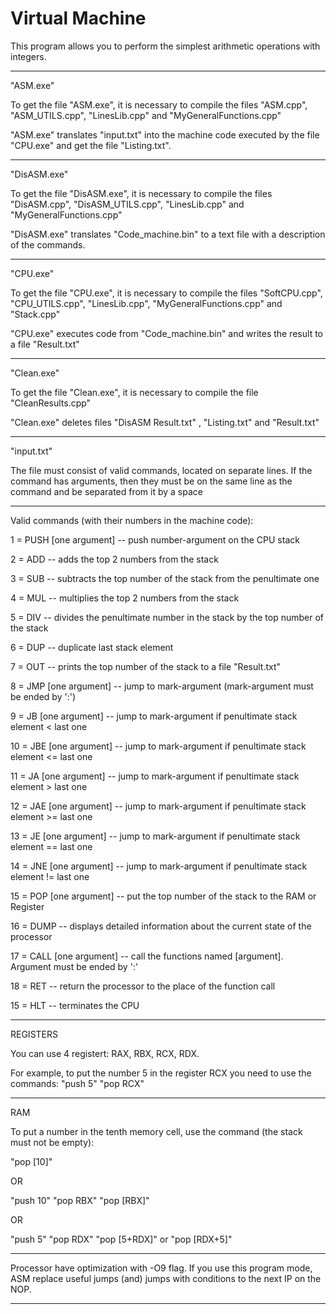 # Virtual Machine

This program allows you to perform the simplest arithmetic operations with integers.

---------------------------------------------------------------------------------------------

"ASM.exe"

To get the file "ASM.exe", it is necessary to compile the files "ASM.cpp", "ASM_UTILS.cpp", "LinesLib.cpp" and "MyGeneralFunctions.cpp"

"ASM.exe" translates "input.txt" into the machine code executed by the file "CPU.exe" and get the file "Listing.txt".

---------------------------------------------------------------------------------------------

"DisASM.exe"

To get the file "DisASM.exe", it is necessary to compile the files "DisASM.cpp", "DisASM_UTILS.cpp", "LinesLib.cpp" and "MyGeneralFunctions.cpp"

"DisASM.exe" translates "Code_machine.bin" to a text file with a description of the commands.

---------------------------------------------------------------------------------------------

"CPU.exe"

To get the file "CPU.exe", it is necessary to compile the files "SoftCPU.cpp", "CPU_UTILS.cpp", "LinesLib.cpp", "MyGeneralFunctions.cpp" and "Stack.cpp"

"CPU.exe" executes code from "Code_machine.bin" and writes the result to a file "Result.txt"

---------------------------------------------------------------------------------------------

"Clean.exe"

To get the file "Clean.exe", it is necessary to compile the file "CleanResults.cpp"

"Clean.exe" deletes files "DisASM Result.txt" , "Listing.txt" and "Result.txt"

---------------------------------------------------------------------------------------------

"input.txt"

The file must consist of valid commands, located on separate lines. If the command has arguments, then they must be on the same line as the command and be separated from it by a space

---------------------------------------------------------------------------------------------

Valid commands (with their numbers in the machine code):

1  = PUSH [one argument] -- push number-argument on the CPU stack

2  = ADD                 -- adds the top 2 numbers from the stack

3  = SUB                 -- subtracts the top number of the stack from the penultimate one

4  = MUL                 -- multiplies the top 2 numbers from the stack

5  = DIV                 -- divides the penultimate number in the stack by the top number of the stack

6  = DUP                 -- duplicate last stack element

7  = OUT                 -- prints the top number of the stack to a file "Result.txt"

8  = JMP  [one argument] -- jump to mark-argument (mark-argument must be ended by ':')

9  = JB   [one argument] -- jump to mark-argument if penultimate stack element <  last one

10 = JBE  [one argument] -- jump to mark-argument if penultimate stack element <= last one

11 = JA   [one argument] -- jump to mark-argument if penultimate stack element >  last one

12 = JAE  [one argument] -- jump to mark-argument if penultimate stack element >= last one

13 = JE   [one argument] -- jump to mark-argument if penultimate stack element == last one

14 = JNE  [one argument] -- jump to mark-argument if penultimate stack element != last one

15 = POP  [one argument] -- put the top number of the stack to the RAM or Register

16 = DUMP                -- displays detailed information about the current state of the processor

17 = CALL [one argument] -- call the functions named [argument]. Argument must be ended by ':'

18 = RET                 -- return the processor to the place of the function call

15 = HLT                 -- terminates the CPU

---------------------------------------------------------------------------------------------

REGISTERS

You can use 4 registert: RAX, RBX, RCX, RDX.

For example, to put the number 5 in the register RCX you need to use the commands:
"push 5"
"pop RCX"

---------------------------------------------------------------------------------------------

RAM

To put a number in the tenth memory cell, use the command (the stack must not be empty):

"pop [10]"

OR

"push 10"
"pop RBX"
"pop [RBX]"

OR

"push 5"
"pop RDX"
"pop [5+RDX]" or "pop [RDX+5]"

-----------------------------------------------------------------------------------------------
Processor have optimization with -O9 flag. If you use this program mode, ASM replace useful jumps
(and) jumps with conditions to the next IP on the NOP.

-----------------------------------------------------------------------------------------------
